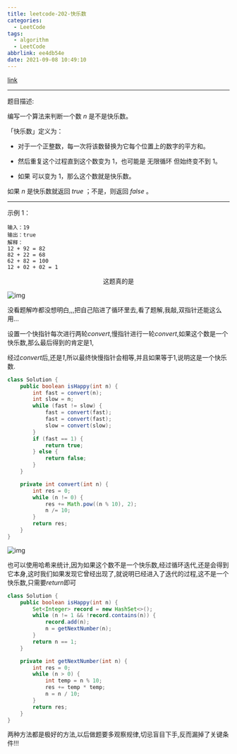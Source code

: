 ```yaml
---
title: leetcode-202-快乐数
categories:
  - LeetCode
tags:
  - algorithm
  - LeetCode
abbrlink: ee4db54e
date: 2021-09-08 10:49:10
---
```


[link](https://leetcode-cn.com/problems/happy-number/)

<hr/>

题目描述:

编写一个算法来判断一个数 $n$ 是不是快乐数。

「快乐数」定义为：

- 对于一个正整数，每一次将该数替换为它每个位置上的数字的平方和。

- 然后重复这个过程直到这个数变为 1，也可能是 无限循环 但始终变不到 1。

- 如果 可以变为  1，那么这个数就是快乐数。

如果 $n$ 是快乐数就返回 $true$ ；不是，则返回 $false$ 。

<hr/>

示例 1：

```
输入：19
输出：true
解释：
12 + 92 = 82
82 + 22 = 68
62 + 82 = 100
12 + 02 + 02 = 1
```

<center>这题真的是</center>

![img](https://gitee.com/cao_ziqiang/img/raw/master/20210908105125.jpg)

没看题解咋都没想明白,,,把自己陷进了循环里去,看了题解,我敲,双指针还能这么用...

设置一个快指针每次进行两轮$convert$,慢指针进行一轮$convert$,如果这个数是一个快乐数,那么最后得到的肯定是$\mathrm1$,

经过$convert$后,还是$\mathit1$,所以最终快慢指针会相等,并且如果等于$1$,说明这是一个快乐数.

```java
class Solution {
    public boolean isHappy(int n) {
        int fast = convert(n);
        int slow = n;
        while (fast != slow) {
            fast = convert(fast);
            fast = convert(fast);
            slow = convert(slow);
        }
        if (fast == 1) {
            return true;
        } else {
            return false;
        }
    }

    private int convert(int n) {
        int res = 0;
        while (n != 0) {
            res += Math.pow((n % 10), 2);
            n /= 10;
        }
        return res;
    }
}
```

![img](https://gitee.com/cao_ziqiang/img/raw/master/20210908105600.png)

也可以使用哈希来统计,因为如果这个数不是一个快乐数,经过循环迭代,还是会得到它本身,这时我们如果发现它曾经出现了,就说明已经进入了迭代的过程,这不是一个快乐数,只需要$return$即可

```java
class Solution {
    public boolean isHappy(int n) {
        Set<Integer> record = new HashSet<>();
        while (n != 1 && !record.contains(n)) {
            record.add(n);
            n = getNextNumber(n);
        }
        return n == 1;
    }

    private int getNextNumber(int n) {
        int res = 0;
        while (n > 0) {
            int temp = n % 10;
            res += temp * temp;
            n = n / 10;
        }
        return res;
    }
}
```

两种方法都是极好的方法,以后做题要多观察规律,切忌盲目下手,反而漏掉了关键条件!!!

